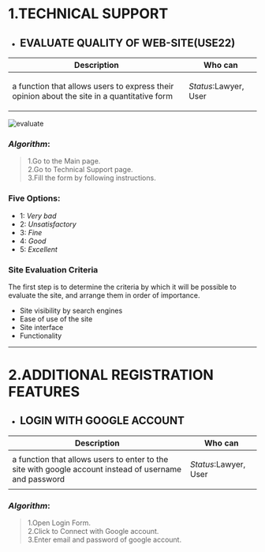 # 1.TECHNICAL SUPPORT
* ## EVALUATE QUALITY OF WEB-SITE(USE22)
| Description    | Who can    | 
|---------|-----------|
|   a function that allows users to express their opinion about the site in a quantitative form  | <p>_Status_:Lawyer, User</p>      |  


![evaluate](https://user-images.githubusercontent.com/43117184/56875459-f322e380-6a62-11e9-9390-3f8980092a69.png)

### _Algorithm_:
>1.Go to the Main page.<br>
>2.Go to Technical Support page.<br>
>3.Fill the form by following instructions.



### Five Options:
* 1: _Very bad_
* 2: _Unsatisfactory_
* 3: _Fine_
* 4: _Good_
* 5: _Excellent_

### Site Evaluation Criteria

<p>The first step is to determine the criteria by which it will be possible to evaluate the site, and arrange them in order of importance.</p>

* Site visibility by search engines
* Ease of use of the site
* Site interface
* Functionality



***
# 2.ADDITIONAL REGISTRATION FEATURES
* ## LOGIN WITH GOOGLE ACCOUNT
| Description    | Who can    | 
|---------|-----------|
|   a function that allows users to enter to the site with google account instead of username and password  | <p>_Status_:Lawyer, User</p>      |  

### _Algorithm_:
>1.Open Login Form.<br>
>2.Click to Connect with Google account.<br>
>3.Enter email and password of google account.<br>


